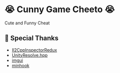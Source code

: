 # 😭 Cunny Game Cheeto 😭
Cute and Funny Cheat

## 🙏 Special Thanks
- [Il2CppInspectorRedux](Il2CppInspectorRedux)
- [UnityResolve.hpp](https://github.com/issuimo/UnityResolve.hpp)
- [imgui](https://github.com/ocornut/imgui)
- [minhook](https://github.com/TsudaKageyu/minhook)